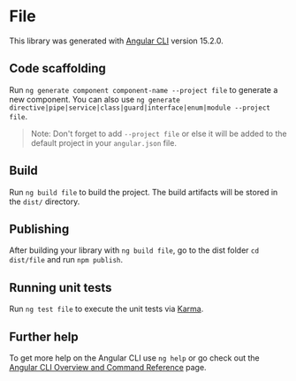 # File

This library was generated with [Angular CLI](https://github.com/angular/angular-cli) version 15.2.0.

## Code scaffolding

Run `ng generate component component-name --project file` to generate a new component. You can also use `ng generate directive|pipe|service|class|guard|interface|enum|module --project file`.
> Note: Don't forget to add `--project file` or else it will be added to the default project in your `angular.json` file. 

## Build

Run `ng build file` to build the project. The build artifacts will be stored in the `dist/` directory.

## Publishing

After building your library with `ng build file`, go to the dist folder `cd dist/file` and run `npm publish`.

## Running unit tests

Run `ng test file` to execute the unit tests via [Karma](https://karma-runner.github.io).

## Further help

To get more help on the Angular CLI use `ng help` or go check out the [Angular CLI Overview and Command Reference](https://angular.io/cli) page.
